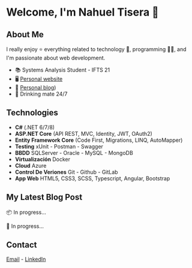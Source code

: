 # Welcome, I'm Nahuel Tisera 👋

## About Me

I really enjoy ⭐ everything related to technology 🤖, programming 👨‍💻, and I'm passionate about web development.

- 📚 Systems Analysis Student - IFTS 21
- 🖥️ [Personal website]([https://portfoliofe-ten.vercel.app/portfolio])
- 📝 [Personal blog]([https://dev.to/nxhuel]))
- 🧉 Drinking mate 24/7

## Technologies 
- **C#** (.NET 6/7/8)
- **ASP.NET Core** (API REST, MVC, Identity, JWT, OAuth2)
- **Entity Framework Core** (Code First, Migrations, LINQ, AutoMapper)
- **Testing** xUnit - Postman - Swagger
- **BBDD** SQLServer - Oracle - MySQL - MongoDB
- **Virtualización** Docker
- **Cloud** Azure
- **Control De Veriones** Git - Github - GitLab
- **App Web** HTML5, CSS3, SCSS, Typescript, Angular, Bootstrap

## My Latest Blog Post

📦 In progress...

📝 In progress...

## Contact
[Email](nahueltisera03@gmail.com) - [LinkedIn](https://www.linkedin.com/in/\tisera-nahuel-ab3864219/)


